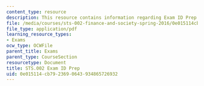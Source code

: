 ```yaml
---
content_type: resource
description: This resource contains information regarding Exam ID Prep.
file: /media/courses/sts-002-finance-and-society-spring-2016/0e015114cb7923690643934865726932_MITSTS_002S16_ExamIDPrep.pdf
file_type: application/pdf
learning_resource_types:
- Exams
ocw_type: OCWFile
parent_title: Exams
parent_type: CourseSection
resourcetype: Document
title: STS.002 Exam ID Prep
uid: 0e015114-cb79-2369-0643-934865726932
---
```

